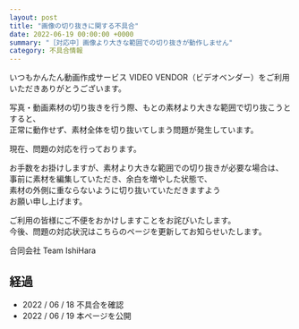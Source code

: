 ```yaml
---
layout: post
title: "画像の切り抜きに関する不具合"
date: 2022-06-19 00:00:00 +0000
summary: "［対応中］画像より大きな範囲での切り抜きが動作しません"
category: 不具合情報
---
```


いつもかんたん動画作成サービス VIDEO VENDOR（ビデオベンダー）をご利用いただきありがとうございます。

写真・動画素材の切り抜きを行う際、もとの素材より大きな範囲で切り抜こうとすると、 \
正常に動作せず、素材全体を切り抜いてしまう問題が発生しています。

現在、問題の対応を行っております。

お手数をお掛けしますが、素材より大きな範囲での切り抜きが必要な場合は、 \
事前に素材を編集していただき、余白を増やした状態で、 \
素材の外側に重ならないように切り抜いていただきますよう \
お願い申し上げます。

ご利用の皆様にご不便をおかけしますことをお詫びいたします。 \
今後、問題の対応状況はこちらのページを更新してお知らせいたします。

合同会社 Team IshiHara

## 経過

- 2022 / 06 / 18 不具合を確認
- 2022 / 06 / 19 本ページを公開
